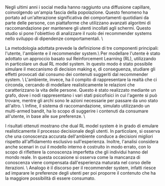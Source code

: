 Negli ultimi anni i social media hanno raggiunto una diffusione capillare, coinvolgendo un'ampia fascia della popolazione. Questo fenomeno ha portato ad un'alterazione significativa dei comportamenti quotidiani da parte delle persone, con piattaforme che utilizzano avanzati algoritmi di raccomandazione per mantenere gli utenti incollati agli schermi. Questo studio si pone l'obiettivo di analizzare il ruolo dei recommender systems nello sviluppo di dipendenze comportamentali. \\

La metodologia adottata prevede la definizione di tre componenti principali: l'utente, l'ambiente e il recommender system.\\
Per modellare l'utente è stato  adottato un approccio basato sul Reinforcement Learning (RL), utilizzando in particolare un dual RL model system. In questo modo è stato possibile simulare il meccanismo di decision making e, di conseguenza, studiare gli effetti provocati dal consumo dei contenuti suggeriti dal recommender system. \\
L'ambiente, invece, ha il compito di rappresentare la realtà che ci circonda, cercando di modellare realisticamente le relazioni che caratterizzano la vita delle persone. Questo è stato realizzato mediante un grafo, dove i nodi rappresentano i vari stati psicofisici in cui l'agente si può trovare, mentre gli archi sono le azioni necessarie per passare da uno stato all'altro. \\ 
Infine, il sistema di raccomandazione, simulato utilizzando un multi-armed bandit, ha lo scopo di suggerire i contenuti da consumare all'utente, in base alle sue preferenze. \\

I risultati ottenuti mostrano che dual RL model system è in grado di emulare realisticamente il processo decisionale degli utenti. In particolare, si osserva che una conoscenza accurata dell'ambiente conduce a decisioni migliori rispetto all'affidamento esclusivo sull'esperienza. Inoltre, l'analisi considera anche scenari in cui il modello interno è costruito in modo errato, con lo scopo di riflettere la conoscenza imperfetta che gli individui hanno del mondo reale. In questa occasione si osserva come la mancanza di conoscenza viene compensata dall'esperienza maturata nel corso delle iterazioni. \\
Analogo è il discorso per il recommender system, infatti riesce ad imparare le preferenze degli utenti per poi proporre il contenuto che ha la maggiore possibilità di essere consumato. 
